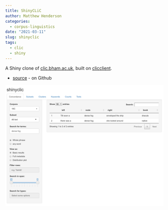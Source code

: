 ```yaml
---
title: ShinyCLiC
author: Matthew Henderson
categories:
  - corpus-linguistics
date: "2021-03-11"
slug: shinyclic
tags:
  - clic
  - shiny
---
```


A Shiny clone of [clic.bham.ac.uk](https://clic.bham.ac.uk),
built on [clicclient](/projects/clicclient).

* [source](https://github.com/MHenderson/shinyclic) - on Github

![](screenshot.png)
